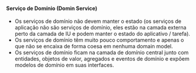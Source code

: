 #### Serviço de Domínio (Domin Service)

-    Os serviços de domínio não devem manter o estado (os serviços de aplicação não são serviços de domínio, eles estão na camada externa perto da camada de IU e podem manter o estado do aplicativo / tarefa).
-    Os serviços de domínio têm muito pouco comportamento e apenas o que não se encaixa de forma coesa em nenhuma domain model.
-    Os serviços de domínio ficam na camada de domínio central junto com entidades, objetos de valor, agregados e eventos de domínio e expõem modelos de domínio em suas interfaces.
